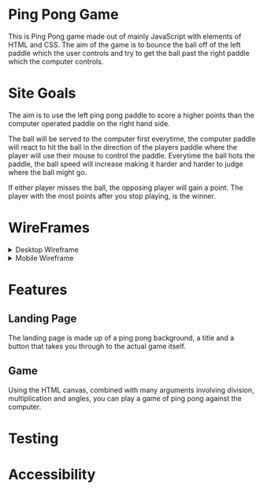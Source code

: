 # Ping Pong Game

This is Ping Pong game made out of mainly JavaScript with elements of HTML and CSS. The aim of the game is to bounce the ball off of the left paddle which the user controls and try to get the ball past the right paddle which the computer controls. 

# Site Goals

The aim is to use the left ping pong paddle to score a higher points than the computer operated paddle on the right hand side. 

The ball will be served to the computer first everytime, the computer paddle will react to hit the ball in the direction of the players paddle where the player will use their mouse to control the paddle. Everytime the ball hots the paddle, the ball speed will increase making it harder and harder to judge where the ball might go. 

If either player misses the ball, the opposing player will gain a point. The player with the most points after you stop playing, is the winner.


# WireFrames 

 <details>

 <summary>Desktop Wireframe</summary>

![Desktop Home Page Wireframe](assets/images/Home-WireFrame.png)
![Desktop Game Page Wireframe](assets/images/Game-WireFrame.png)
 </details>

 <details>
    <summary>Mobile Wireframe</summary>

![Mobile Wireframe](assets/images/PhoneHome-WireFrame.png)
![Mobile Wireframe](assets/images/PhoneGame-WireFrame.png)
 </details>

# Features

## Landing Page
The landing page is made up of a ping pong background, a title and a button that takes you through to the actual game itself.

## Game 
Using the HTML canvas, combined with many arguments involving division, multiplication and angles, you can play a game of ping pong against the computer. 

# Testing 

# Accessibility 

